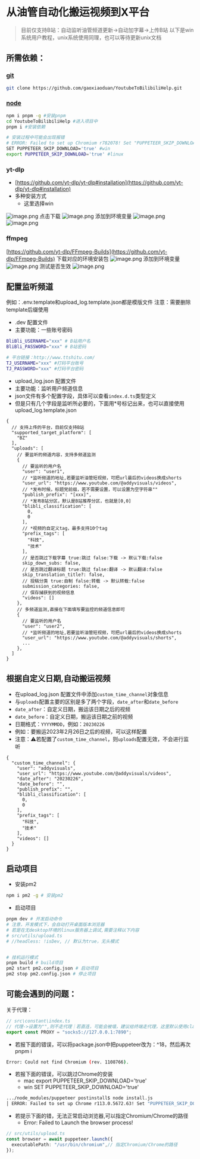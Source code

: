 # 从油管自动化搬运视频到X平台

> 目前仅支持B站：自动监听油管频道更新->自动加字幕->上传B站
> 以下是win系统用户教程，unix系统使用同理，也可以等待更新unix文档

## 所需依赖：

### [git](https://git-scm.com/book/zh/v2/%E8%B5%B7%E6%AD%A5-%E5%AE%89%E8%A3%85-Git)

```bash
git clone https://github.com/gaoxiaoduan/YoutubeToBilibiliHelp.git
```

### [node](https://nodejs.org/en)

```bash
npm i pnpm -g #安装pnpm
cd YoutubeToBilibiliHelp #进入项目中
pnpm i #安装依赖

# 安装过程中可能会出现报错
# ERROR: Failed to set up Chromium r782078! Set "PUPPETEER_SKIP_DOWNLOAD" env variable to skip download
SET PUPPETEER_SKIP_DOWNLOAD='true' #win
export PUPPETEER_SKIP_DOWNLOAD='true' #linux
```

### yt-dlp

- [https://github.com/yt-dlp/yt-dlp#installation](https://github.com/yt-dlp/yt-dlp#installation)
- 多种安装方式
  - 这里选择win

![image.png](https://cdn.jsdelivr.net/gh/gaoxiaoduan/picGoImg@main/images/202305251129146.png)
点击下载
![image.png](https://cdn.jsdelivr.net/gh/gaoxiaoduan/picGoImg@main/images/202305251129461.png)
添加到环境变量
![image.png](https://cdn.jsdelivr.net/gh/gaoxiaoduan/picGoImg@main/images/202305251129370.png)
![image.png](https://cdn.jsdelivr.net/gh/gaoxiaoduan/picGoImg@main/images/202305251130475.png)

### ffmpeg

[https://github.com/yt-dlp/FFmpeg-Builds](https://github.com/yt-dlp/FFmpeg-Builds)
下载对应的环境安装包
![image.png](https://cdn.jsdelivr.net/gh/gaoxiaoduan/picGoImg@main/images/202305251130129.png)
添加到环境变量
![image.png](https://cdn.jsdelivr.net/gh/gaoxiaoduan/picGoImg@main/images/202305251130077.png)
测试是否生效
![image.png](https://cdn.jsdelivr.net/gh/gaoxiaoduan/picGoImg@main/images/202305251130083.png)

## 配置监听频道

例如：.env.template和upload_log.template.json都是模版文件
注意：需要删除template后缀使用

- .dev 配置文件
- 主要功能：一些账号密码

```bash
BliBli_USERNAME="xxx" # B站用户名
BliBli_PASSWORD="xxx" # B站密码

# 平台链接：http://www.ttshitu.com/
TJ_USERNAME="xxx" #打码平台账号
TJ_PASSWORD="xxx" #打码平台密码
```

- upload_log.json 配置文件
- 主要功能：监听用户频道信息
- json文件有多个配置字段，具体可以查看`index.d.ts`类型定义
- 但是只有几个字段是监听所必要的，下面用*号标记出来，也可以直接使用upload_log.template.json

```json3
{
  // 支持上传的平台，目前仅支持B站
  "supported_target_platform": [
    "BZ"
  ],
  "uploads": [
    // 要监听的频道内容，支持多频道监测
    {
      // 要监听的用户名
      "user": "user1", 
      // *监听频道的地址,若要监听油管短视频，可把url最后的videos换成shorts
      "user_url": "https://www.youtube.com/@addyvisuals/videos",
      // *发布时候，标题党前缀，若不需要设置，可以设置为空字符串""
      "publish_prefix": "[xxx]",
      // *发布B站分区，默认是B站推荐分区，也就是[0,0]
      "blibli_classification": [
        0,
        0
      ],
      // *视频的自定义tag，最多支持10个tag
      "prefix_tags": [
        "科技",
        "技术"
      ],
      // 是否跳过下载字幕 true:跳过 false:下载 -> 默认下载:false
      skip_down_subs: false,
      // 是否跳过翻译标题 true:跳过 false:翻译 -> 默认翻译:false
      skip_translation_title?: false,
      // 投稿分类 true:自制 false:转载 -> 默认转载:false
      submission_categories: false, 
      // 保存捕获到的视频信息
      "videos": []
    },
    // 多频道监测,直接在下面填写要监控的频道信息即可
    {
      // 要监听的用户名
      "user": "user2", 
      // *监听频道的地址,若要监听油管短视频，可把url最后的videos换成shorts
      "user_url": "https://www.youtube.com/@addyvisuals/shorts",
      ...
    },
  ]
}
```

## 根据自定义日期,自动搬运视频

- 在upload_log.json 配置文件中添加`custom_time_channel`对象信息
- 与`uploads`配置主要的区别是多了两个字段，`date_after`和`date_before`
- `date_after`：自定义日期，搬运该日期之后的视频
- `date_before`：自定义日期，搬运该日期之前的视频
- 日期格式：`YYYYMMDD`，例如：`20230226`
- 例如：要搬运2023年2月26日之后的视频，可以这样配置
- 注意：⚠️若配置了`custom_time_channel`，则`uploads`配置无效，不会进行监听

```json3
{
  "custom_time_channel": {
    "user": "addyvisuals",
    "user_url": "https://www.youtube.com/@addyvisuals/videos",
    "date_after": "20230226",
    "date_before": "",
    "publish_prefix": "",
    "blibli_classification": [
      0,
      0
    ],
    "prefix_tags": [
      "科技",
      "技术"
    ],
    "videos": []
  }
}
```

## 启动项目

- 安装pm2

```bash
npm i pm2 -g # 安装pm2
```

- 启动项目

```bash
pnpm dev # 开发启动命令
# 注意，开发模式下，会自动打开桌面版本浏览器
# 若是在无desktop环境的linux服务器上调试,需要注释以下内容
# src/utils/upload.ts
# //headless: !isDev, // 默认为true，无头模式


# 挂机运行模式
pnpm build # build项目
pm2 start pm2.config.json # 启动项目
pm2 stop pm2.config.json # 停止项目
```

## 可能会遇到的问题：

关于代理：

```typescript
// src\constant\index.ts
// 代理->设置为"",则不走代理｜若直连，可能会被墙，建议给终端走代理，这里默认使用clash本地代理
export const PROXY = "socks5://127.0.0.1:7890";
```

- 若报下面的错误，可以将package.json中把puppeteer改为：^18，然后再次pnpm i

```bash
Error: Could not find Chromium (rev. 1108766).
```

- 若报下面的错误，可以跳过Chrome的安装
  - mac export PUPPETEER_SKIP_DOWNLOAD='true'
  - win SET PUPPETEER_SKIP_DOWNLOAD='true'

```bash
.../node_modules/puppeteer postinstall$ node install.js
│ ERROR: Failed to set up Chrome r113.0.5672.63! Set "PUPPETEER_SKIP_DOWNLOAD" env variable to skip download.
```

- 若提示下面的错，无法正常启动浏览器,可以指定Chromium/Chrome的路径
  - Error: Failed to Launch the browser process!

```ts
// src/utils/upload.ts
const browser = await puppeteer.launch({
  executablePath: "/usr/bin/chromium",// 指定Chromium/Chrome的路径
});
```